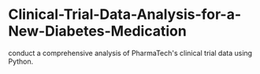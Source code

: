 # Clinical-Trial-Data-Analysis-for-a-New-Diabetes-Medication
conduct a comprehensive analysis of PharmaTech's clinical trial data using Python.
